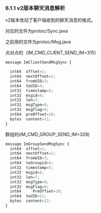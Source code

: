 ### 6.1.1 v2版本聊天消息解析

v2版本改动了客户端收到的聊天消息的格式。

对应的文件为protoc/Sync.java

之前用的文件为protoc/Msg.java

点对点的（IM\_CMD\_CLIENT\_SEND\_IM=315\)

```js
message ImClientSendMsgSync {

  int64  offset=1;
  int64  nextOffset=2;
  int64  fromUID=3;
  int64  toUID=4;
  int32  timestamp=5;
  int32  msgid=6;
  int32  len=7;
  int32  msgType=8;
  int32  msgFlag=9;
  int64  preOffset=10;
  bytes  content=11;
}
```

群组的\(IM\_CMD\_GROUP\_SEND\_IM=328\)

```js
message ImGroupSendMsgSync {
  int64  offset=1;
  int64  nextOffset=2;
  int64  fromUID=3;
  int64  toGroupid=4;
  int32  timestamp=5;
  int32  msgid=6;
  int32  len=7;
  int32  msgType=8;
  int32  msgFlag=9;
  int64     PreOffset=10;
  int64  toUID=11;
  bytes  content=12;
}
```



